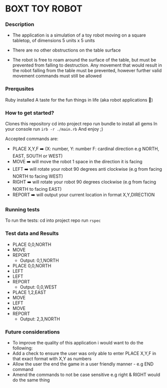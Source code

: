 # BOXT TOY ROBOT

### Description

- The application is a simulation of a toy robot moving on a square tabletop, of dimensions 5 units
x 5 units

- There are no other obstructions on the table surface

- The robot is free to roam around the surface of the table, but must be prevented from falling to
destruction. Any movement that would result in the robot falling from the table must be
prevented, however further valid movement commands must still be allowed

### Prerqusites
Ruby installed
A taste for the fun things in life (aka robot applications 🤖)

### How to get started?
Clones this repository
cd into project repo
run bundle to install all gems
In your console run `irb -r ./main.rb` 
And enjoy ;)

Accepted commands are: 
* PLACE X,Y,F ➡️ (X: number, Y: number F: cardinal direction e.g NORTH, EAST, SOUTH or WEST)
* MOVE ➡️ will move the robot 1 space in the direction it is facing
* LEFT ➡️ will rotate your robot 90 degrees anti clockwise (e.g from facing NORTH to facing WEST)
* RIGHT ➡️ will rotate your robot 90 degrees clockwise (e.g from facing NORTH to facing EAST)
* REPORT ➡️ will output your current location in format X,Y,DIRECTION

### Running tests
To run the tests:
cd into project repo
run `rspec`

### Test data and Results

* PLACE 0,0,NORTH
* MOVE
* REPORT
    * Output: 0,1,NORTH
* PLACE 0,0,NORTH
* LEFT
* LEFT
* REPORT
    * Output: 0,0,WEST
* PLACE 1,2,EAST
* MOVE
* LEFT
* MOVE
* REPORT 
    * Output: 2,3,NORTH

### Future considerations
* To improve the quality of this application i would want to do the following:
* Add a check to ensure the user was only able to enter PLACE X,Y,F in that exact format with X,Y as numbers
* Allow the user the end the game in a user friendly manner - e.g END command
* Amend the commands to not be case sensitive e.g right & RIGHT would do the same thing

